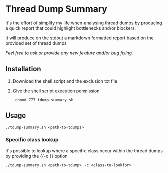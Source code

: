 # Thread Dump Summary

It's the effort of simplify my life when analysing thread dumps by
producing a quick report that could highlight bottlenecks and/or
blockers.

It will produce on the stdout a markdown formatted report based on the
provided set of thread dumps

_Feel free to ask or provide any new feature and/or bug fixing._

## Installation

1. Download the shell script and the exclusion txt file
2. Give the shell script execution permission

        chmod 777 tdump-summary.sh

## Usage

    ./tdump-summary.sh <path-to-tdumps>

### Specific class lookup

It's possible to lookup where a specific class occur within the thread
dumps by providing the {{-c <class>}} option

    ./tdump-summary.sh <path-to-tdump> -c <class-to-lookfor>

